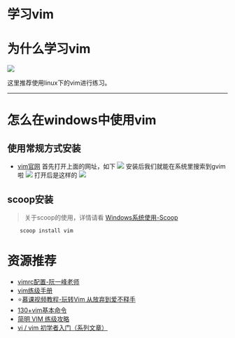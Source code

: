 # 学习vim
# 为什么学习vim
![](https://static.meowrain.cn/i/2023/03/31/yvole7-3.webp)

这里推荐使用linux下的vim进行练习。

---

# 怎么在windows中使用vim
## 使用常规方式安装
- [vim官网](https://www.vim.org/download.php)
首先打开上面的网址，如下
![](https://static.meowrain.cn/i/2023/03/31/yy40hm-3.webp)
安装后我们就能在系统里搜索到gvim啦
![](https://static.meowrain.cn/i/2023/03/31/yycdfg-3.webp)
打开后是这样的
![](https://static.meowrain.cn/i/2023/03/31/yyprph-3.webp)

## scoop安装
> 关于scoop的使用，详情请看 [Windows系统使用-Scoop](/System-learn/Windows-learn.md#scoop)
```powershell
    scoop install vim
```

# 资源推荐
- [vimrc配置-阮一峰老师](https://www.ruanyifeng.com/blog/2018/09/vimrc.html)
- [vim练级手册](https://www.bookstack.cn/read/wxnacy/docs-key-position.md)
- ⭐[慕课视频教程-玩转Vim 从放弃到爱不释手](https://www.imooc.com/learn/1129)
- [130+vim基本命令](https://wklken.me/posts/2013/08/17/130-essential-vim-commands.html#stq=&stp=0)
- [简明 VIM 练级攻略](https://coolshell.cn/articles/5426.html)
- [vi / vim 初学者入门（系列文章）](https://blog.easwy.com/archives/vi-vim-beginner-abc/)